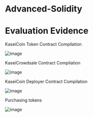 # Advanced-Solidity



# Evaluation Evidence
KaseiCoin Token Contract Compilation

![image](https://user-images.githubusercontent.com/101014324/182774942-24237632-e183-49e3-a706-acbdf409e7f5.png)

KaseiCrowdsale Contract Compilation

![image](https://user-images.githubusercontent.com/101014324/182776225-a3c73b5a-4284-480c-aa6f-2fa8d8568af5.png)

KaseiCoin Deployer Contract Compilation

![image](https://user-images.githubusercontent.com/101014324/182904949-efeb0953-9bb2-4ce0-b12d-aa22d0f960f2.png)

Purchasing tokens

![image](https://user-images.githubusercontent.com/101014324/183128992-2d3f8036-98af-4fd4-aaef-1d754ecc8154.png)
